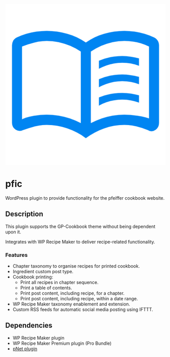 ![project logo](./assets/icon-128x128.png)

# pfic
WordPress plugin to provide functionality for the pfeiffer cookbook website.

## Description
This plugin supports the GP-Cookbook theme without being dependent upon it.

Integrates with WP Recipe Maker to deliver recipe-related functionality.

### Features
* Chapter taxonomy to organise recipes for printed cookbook.
* Ingredient custom post type.
* Cookbook printing:
	- Print all recipes in chapter sequence.
	- Print a table of contents.
	- Print post content, including recipe, for a chapter.
	- Print post content, including recipe, within a date range.
* WP Recipe Maker taxonomy enablement and extension.
* Custom RSS feeds for automatic social media posting using IFTTT.

## Dependencies
* WP Recipe Maker plugin
* WP Recipe Maker Premium plugin (Pro Bundle)
* [pNet plugin](https://github.com/krpfeiffer/pnet)
